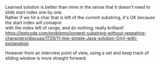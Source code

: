Learned solution is better than mine in the sense that it doesn't need to slide start index one by one.\
Rather if we hit a char that is left of the current substring, it's OK because the start index will comapre\
with the index left of range, and do nothing, really brilliant!
https://leetcode.com/problems/longest-substring-without-repeating-characters/discuss/1729/11-line-simple-Java-solution-O(n)-with-explanation

However from an interview point of view, using a set and keep track of sliding window is more straight forward.